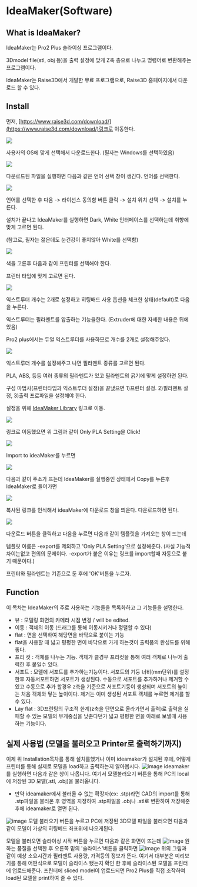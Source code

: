# IdeaMaker\(Software\)

## What is IdeaMaker?

IdeaMaker는 Pro2 Plus 슬라이싱 프로그램이다.

3Dmodel file\(stl, obj 등\)을 출력 설정에 맞게 Z축 층으로 나누고 명령어로 변환해주는 프로그램이다.

IdeaMaker는 Raise3D에서 개발한 무료 프로그램으로, Raise3D 홈페이지에서 다운로드 할 수 있다.

## Install

먼저, [https://www.raise3d.com/download/](https://www.raise3d.com/download/)링크로 이동한다.

![](.gitbook/assets/image%20%282%29.png)

사용자의 OS에 맞게 선택해서 다운로드한다. \(필자는 Windows를 선택하였음\)

![](.gitbook/assets/image%20%2818%29.png)

다운로드된 파일을 실행하면 다음과 같은 언어 선택 창이 생긴다. 언어를 선택한다.

![](.gitbook/assets/image%20%2820%29.png)

언어를 선택한 후 다음 -&gt; 라이선스 동의함 버튼 클릭 -&gt; 설치 위치 선택 -&gt; 설치를 누른다.

설치가 끝나고 IdeaMaker를 실행하면 Dark, White 인터페이스를 선택하는데 취향에 맞게 고르면 된다.

\(참고로, 필자는 젊은데도 눈건강이 좋지않아 White를 선택함\)

![](.gitbook/assets/image%20%2812%29.png)

색을 고른후 다음과 같이 프린터를 선택해야 한다.

프린터 타입에 맞게 고르면 된다. 

![](.gitbook/assets/image%20%2817%29.png)

익스트루더 개수는 2개로 설정하고 히팅배드 사용 옵션을 체크한 상태\(default\)로 다음을 누른다.

익스트루더는 필라멘트를 압출하는 기능을한다. \(Extruder에 대한 자세한 내용은 뒤에 있음\)   

Pro2 plus에서는 듀얼 익스트루더를 사용하므로 개수를 2개로 설정해주었다.

![](.gitbook/assets/image%20%288%29.png)

익스트루더 개수를 설정해주고 나면 필라멘트 종류를 고르면 된다.

PLA, ABS, 등등 여러 종류의 필라멘트가 있고 필라멘트의 굵기에 맞게 설정하면 된다.

구성 마법사\(프린터타입과 익스트루더 설정\)을 끝냈으면 1\)프린터 설정. 2\)필라멘트 설정, 3\)출력 프로파일을 설정해야 한다.

설정을 위해 [IdeaMaker Library](https://www.ideamaker.io/profile.html?id=6778931459987087360) 링크로 이동.

![](.gitbook/assets/image%20%286%29.png)

링크로 이동했으면 위 그림과 같이 Only PLA Setting을 Click!

![](.gitbook/assets/image%20%2821%29.png)

Import to ideaMaker를 누르면                   

![](.gitbook/assets/image%20%2819%29.png)

다음과 같이 주소가 뜨는데 IdeaMaker를 실행중인 상태에서 Copy를 누른후 IdeaMaker로 들어가면

![](.gitbook/assets/image%20%284%29.png)

복사된 링크를 인식해서 ideaMaker에 다운로드 창을 띄운다. 다운로드하면 된다.

![](.gitbook/assets/image%20%2823%29.png)

다운로드 버튼을 클릭하고 다음을 누르면 다음과 같이 템플릿을 가져오는 창이 뜨는데

템플릿 이름은 -export를 제외하고 'Only PLA Setting'으로 설정해준다. \(사실 기능적 차이는없고 편의의 문제이다. -export가 붙은 이유는 링크를 import할때 자동으로 붙기 때문이다.\)

프린터와 필라멘트는 기존으로 둔 후에 'OK'버튼을 누르자.

## Function 

이 목차는 IdeaMaker의 주로 사용하는 기능들을 목록화하고 그 기능들을 설명한다.

*  뷰 : 모델링 화면의 카메라 시점 변경 / will be edited.
*  이동 : 객체의 이동 \(드래그를 통해 이동시키거나 정렬할 수 있다\)
  * flat : 면을 선택하여 해당면을 바닥으로 붙이는 기능 
  * flat을 사용할 때 넓고 평평한 면이 바닥으로 가게 하는것이 출력품의 완성도를 위해 좋다.
*  프리 컷 : 객체를 나누는 기능. 객체가 클경우 프리컷을 통해 여러 객체로 나누어 출력한 후 붙일수 있다.
*  서포트 :  모델에 서포트를 추가하는기능이다. 서포트의 기둥 너비\(mm단위\)를 설정한후 자동서포트하면 서포트가 생성된다. 수동으로 서포트를 추가하거나 제거할 수 있고 수동으로 추가 할경우 z축을 기준으로 서포트기둥이 생성되며 서포트의 높이는 처음 객체와 닿는 높이이다. 제거는 이미 생성된 서포트 객체를 누르면 제거를 할 수 있다.
* Lay flat : 3D프린팅의 구조적 한계\(z축을 단면으로 올라가면서 출력\)로 출력을 실패할 수 있는 모델의 무게중심을 낮춘다던가 넓고 평평한 면을 아래로 보낼때 사용하는 기능이다.


## 실제 사용법 (모델을 불러오고 Printer로 출력하기까지)

이제 위 Installation목차를 통해 설치를했거나 이미 ideamaker가 설치된 후에, 어떻게 프린터를 통해 실제로 모델을 load하고 출력하는지 알아봅시다.
![image](https://user-images.githubusercontent.com/79160507/115663883-19429c00-a37c-11eb-871e-c2d6bc050475.png)
ideamaker를 실행하면 다음과 같은 창이 나옵니다.
여기서 모델불러오기 버튼을 통해 PC의 local에 저장된 3D 모델(.stl, .obj)을 불러옵니다. 
* 만약 ideamaker에서 불러올 수 없는 확장자(ex: .stp)라면 CAD의 import를 통해 .stp파일을 불러온 후 영역을 지정하여 .stp파일을 .obj나 .stl로 변환하여 저장해준 후에 ideamaker로 열면 된다.

![image](https://user-images.githubusercontent.com/79160507/115664399-bac9ed80-a37c-11eb-8fff-70eff96936e0.png)
모델 불러오기 버튼을 누르고 PC에 저장된 3D모델 파일을 불러오면 다음과 같이 모델이 가상의 히팅베드 좌표위에 나오게된다. 

모델을 불러오면 슬라이싱 시작 버튼을 누르면 다음과 같은 화면이 뜨는데
![image](https://user-images.githubusercontent.com/79160507/115664529-eb118c00-a37c-11eb-9eb5-410995cac6a8.png)
원하는 품질을 선택한 후 오른쪽 밑의 '슬라이스'버튼을 클릭하면 
![image](https://user-images.githubusercontent.com/79160507/115664604-04b2d380-a37d-11eb-9f3c-2b4a67f39f68.png)
위의 그림과 같이 예상 소요시간과 필라멘트 사용량, 가격등의 정보가 뜬다. 
여기서 대부분은 미리보기를 통해 어떤식으로 모델이 슬라이스 됐는지 확인 한 후에 슬라이스된 모델을 프린터에 업로드해준다.
프린터에 sliced model이 업로드되면 Pro2 Plus를 직접 조작하여 load된 모델을 print하여 줄 수 있다.




